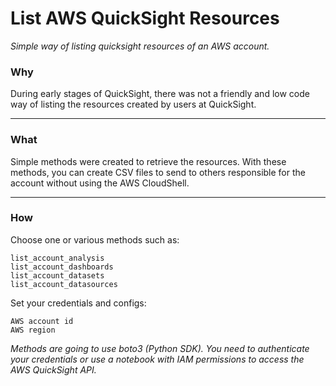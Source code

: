 # List AWS QuickSight Resources

_Simple way of listing quicksight resources of an AWS account._

### Why 

During early stages of QuickSight, there was not a friendly and low code way of listing the resources created by users at QuickSight.

---

### What

Simple methods were created to retrieve the resources. With these methods, you can create CSV files to send to others responsible for the account without using the AWS CloudShell.

---

### How

Choose one or various methods such as:

``` list_account_analysis ``` <br>
``` list_account_dashboards ``` <br>
``` list_account_datasets ``` <br>
``` list_account_datasources ``` <br>

Set your credentials and configs:

``` AWS account id ``` <br>
``` AWS region ```

_Methods are going to use boto3 (Python SDK). You need to authenticate your credentials or use a notebook with IAM permissions to access the AWS QuickSight API._


